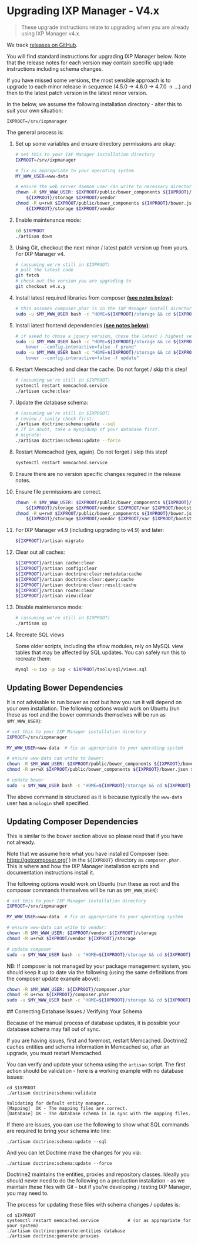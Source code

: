 # Upgrading IXP Manager - V4.x

> These upgrade instructions relate to upgrading when you are already using IXP Manager v4.x.

We track [releases on GitHub](https://github.com/inex/IXP-Manager/releases).

You will find standard instructions for upgrading IXP Manager below. Note that the release notes for each version may contain specific upgrade instructions including schema changes.

If you have missed some versions, the most sensible approach is to upgrade to each minor release in sequence (4.5.0 -> 4.6.0 -> 4.7.0 -> ...) and then to the latest patch version in the latest minor version.

In the below, we assume the following installation directory - alter this to suit your own situation:

```
IXPROOT=/srv/ixpmanager
```


The general process is:

1. Set up some variables and ensure directory permissions are okay:

    ```sh
    # set this to your IXP Manager installation directory
    IXPROOT=/srv/ixpmanager

    # fix as appropriate to your operating system
    MY_WWW_USER=www-data

    # ensure the web server daemon user can write to necessary directories:
    chown -R $MY_WWW_USER: $IXPROOT/public/bower_components ${IXPROOT}/bower.json \
        ${IXPROOT}/storage $IXPROOT/vendor
    chmod -R u+rwX $IXPROOT/public/bower_components ${IXPROOT}/bower.json         \
        ${IXPROOT}/storage $IXPROOT/vendor
    ```

2. Enable maintenance mode:

    ```sh
    cd $IXPROOT
    ./artisan down
    ```

3. Using Git, checkout the next minor / latest patch version up from yours. For IXP Manager v4.

    ```sh
    # (assuming we're still in $IXPROOT)
    # pull the latest code
    git fetch
    # check out the version you are upgrading to
    git checkout v4.x.y
    ```

4. Install latest required libraries from composer [**(see notes below)**](#updating-composer-dependencies):

    ```sh
    # this assumes composer.phar is in the IXP Manager install directory. YMMV - see notes below.
    sudo -u $MY_WWW_USER bash -c "HOME=${IXPROOT}/storage && cd ${IXPROOT} && php ./composer.phar install --no-dev --prefer-dist"
    ```

5. Install latest frontend dependencies [**(see notes below)**](#updating-bower-dependencies):

    ```sh
    # if asked to chose a jquery version, chose the latest / highest version offered
    sudo -u $MY_WWW_USER bash -c "HOME=${IXPROOT}/storage && cd ${IXPROOT} && \
        bower --config.interactive=false -f prune"
    sudo -u $MY_WWW_USER bash -c "HOME=${IXPROOT}/storage && cd ${IXPROOT} && \
        bower --config.interactive=false -f update"
    ```

6. Restart Memcached and clear the cache. Do not forget / skip this step!

    ```sh
    # (assuming we're still in $IXPROOT)
    systemctl restart memcached.service
    ./artisan cache:clear
    ```

7. Update the database schema:

    ```sh
    # (assuming we're still in $IXPROOT)
    # review / sanity check first:
    ./artisan doctrine:schema:update --sql
    # If in doubt, take a mysqldump of your database first.
    # migrate:
    ./artisan doctrine:schema:update --force
    ```

8. Restart Memcached (yes, again). Do not forget / skip this step!

    ```sh
    systemctl restart memcached.service
    ```

9. Ensure there are no version specific changes required in the release notes.

10. Ensure file permissions are correct.

    ```sh
    chown -R $MY_WWW_USER: $IXPROOT/public/bower_components ${IXPROOT}/bower.json \
        ${IXPROOT}/storage $IXPROOT/vendor $IXPROOT/var $IXPROOT/bootstrap/cache
    chmod -R u+rwX $IXPROOT/public/bower_components ${IXPROOT}/bower.json         \
        ${IXPROOT}/storage $IXPROOT/vendor $IXPROOT/var $IXPROOT/bootstrap/cache
    ```

11. For IXP Manager v4.9 (including upgrading to v4.9) and later:

    ```sh
    ${IXPROOT}/artisan migrate
    ```

12. Clear out all caches:

    ```sh
    ${IXPROOT}/artisan cache:clear
    ${IXPROOT}/artisan config:clear
    ${IXPROOT}/artisan doctrine:clear:metadata:cache
    ${IXPROOT}/artisan doctrine:clear:query:cache
    ${IXPROOT}/artisan doctrine:clear:result:cache
    ${IXPROOT}/artisan route:clear
    ${IXPROOT}/artisan view:clear
    ```

13. Disable maintenance mode:

    ```sh
    # (assuming we're still in $IXPROOT)
    ./artisan up
    ```
14. Recreate SQL views

    Some older scripts, including the sflow modules, rely on MySQL view tables that may be affected by SQL updates. You can safely run this to recreate them:

    ```sh
    mysql -u ixp -p ixp < $IXPROOT/tools/sql/views.sql
    ```

## Updating Bower Dependencies

It is not advisable to run bower as root but how you run it will depend on your own installation. The following options would work on Ubuntu (run these as root and the bower commands themselves will be run as `$MY_WWW_USER`):

```sh
# set this to your IXP Manager installation directory
IXPROOT=/srv/ixpmanager

MY_WWW_USER=www-data  # fix as appropriate to your operating system

# ensure www-data can write to bower:
chown -R $MY_WWW_USER: $IXPROOT/public/bower_components ${IXPROOT}/bower.json ${IXPROOT}/storage
chmod -R u+rwX $IXPROOT/public/bower_components ${IXPROOT}/bower.json ${IXPROOT}/storage

# update bower
sudo -u $MY_WWW_USER bash -c "HOME=${IXPROOT}/storage && cd ${IXPROOT} && bower --config.interactive=false -f update"
```

The above command is structured as it is because typically the `www-data` user has a `nologin` shell specified.


## Updating Composer Dependencies

This is similar to the bower section above so please read that if you have not already.

Note that we assume here what you have installed Composer (see: https://getcomposer.org/ ) in the `${IXPROOT}` directory as `composer.phar`. This is where and how the IXP Manager installation scripts and documentation instructions install it.

The following options would work on Ubuntu (run these as root and the composer commands themselves will be run as `$MY_WWW_USER`):

```sh
# set this to your IXP Manager installation directory
IXPROOT=/srv/ixpmanager

MY_WWW_USER=www-data  # fix as appropriate to your operating system

# ensure www-data can write to vendor:
chown -R $MY_WWW_USER: $IXPROOT/vendor ${IXPROOT}/storage
chmod -R u+rwX $IXPROOT/vendor ${IXPROOT}/storage

# update composer
sudo -u $MY_WWW_USER bash -c "HOME=${IXPROOT}/storage && cd ${IXPROOT} && php ./composer.phar install"
```

NB: If composer is not managed by your package management system, you should keep it up to date via the following (using the same definitions from the composer update example above):

```sh
chown -R $MY_WWW_USER: ${IXPROOT}/composer.phar
chmod -R u+rwx ${IXPROOT}/composer.phar
sudo -u $MY_WWW_USER bash -c "HOME=${IXPROOT}/storage && cd ${IXPROOT} && php ./composer.phar selfupdate"
```



## Correcting Database Issues / Verifying Your Schema

Because of the manual process of database updates, it is possible your database schema may fall out of sync.

If you are having issues, first and foremost, restart Memcached. Doctrine2 caches entities and schema information in Memcached so, after an upgrade, you must restart Memcached.

You can verify and update your schema using the `artisan` script. The first action should be validation - here is a working example with no database issues:

```
cd $IXPROOT
./artisan doctrine:schema:validate

Validating for default entity manager...
[Mapping]  OK - The mapping files are correct.
[Database] OK - The database schema is in sync with the mapping files.
```

If there are issues, you can use the following to show what SQL commands are required to bring your schema into line:

```
./artisan doctrine:schema:update --sql
```

And you can let Doctrine make the changes for you via:

```
./artisan doctrine:schema:update --force
```

Doctrine2 maintains the entities, proxies and repository classes. Ideally you should never need to do the following on a production installation - as we maintain these files with Git - but if you're developing / testing IXP Manager, you may need to.

The process for updating these files with schema changes / updates is:

```
cd $IXPROOT
systemctl restart memcached.service           # (or as appropriate for your system)
./artisan doctrine:generate:entities database
./artisan doctrine:generate:proxies
```
